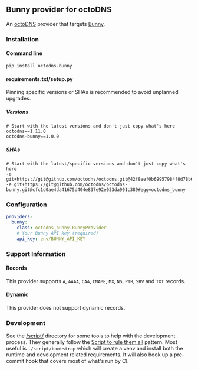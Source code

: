 ## Bunny provider for octoDNS

An [octoDNS](https://github.com/octodns/octodns/) provider that targets [Bunny](https://bunny.net/dns/).

### Installation

#### Command line

```
pip install octodns-bunny
```

#### requirements.txt/setup.py

Pinning specific versions or SHAs is recommended to avoid unplanned upgrades.

##### Versions

```
# Start with the latest versions and don't just copy what's here
octodns==1.11.0
octodns-bunny==1.0.0
```

##### SHAs

```
# Start with the latest/specific versions and don't just copy what's here
-e git+https://git@github.com/octodns/octodns.git@42f8eef0b69957984f8d78b6dc4f106ff9e6ebaa#egg=octodns
-e git+https://git@github.com/octodns/octodns-bunny.git@cfc1d0ae4da41675d404e837e92e033da901c389#egg=octodns_bunny
```

### Configuration

```yaml
providers:
  bunny:
    class: octodns_bunny.BunnyProvider
    # Your Bunny API key (required)
    api_key: env/BUNNY_API_KEY
```

### Support Information

#### Records

This provider supports `A`, `AAAA`, `CAA`, `CNAME`, `MX`, `NS`, `PTR`, `SRV` and `TXT` records.

#### Dynamic

This provider does not support dynamic records.

### Development

See the [/script/](/script/) directory for some tools to help with the development process. They generally follow the [Script to rule them all](https://github.com/github/scripts-to-rule-them-all) pattern. Most useful is `./script/bootstrap` which will create a venv and install both the runtime and development related requirements. It will also hook up a pre-commit hook that covers most of what's run by CI.
